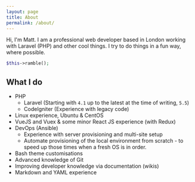 ```yaml
---
layout: page
title: About
permalink: /about/
---
```


Hi, I'm Matt. I am a professional web developer based in London working with Laravel (PHP) and other cool things. I try to do things in a fun way, where possible.

```php
$this->ramble();
```

## What I do

- PHP
    - Laravel (Starting with `4.1` up to the latest at the time of writing, `5.5`)
    - CodeIgniter (Experience with legacy code)
- Linux experience, Ubuntu & CentOS
- VueJS and Vuex & some minor React JS experience (with Redux)
- DevOps (Ansible)
   - Experience with server provisioning and multi-site setup
   - Automate provisioning of the local environment from scratch - to speed up those times when a fresh OS is in order.
- Bash theme customisations
- Advanced knowledge of Git
- Improving developer knowledge via documentation (wikis)
- Markdown and YAML experience